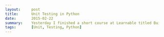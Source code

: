 ```yaml
---
layout:     post
title:      Unit Testing in Python
date:       2015-02-22
summary:    Yesterday I finished a short course at Learnable titled Build Your First Website - HTML & CSS
tags:       [Unit, Testing, Python]
---
```


<p>
</p>
